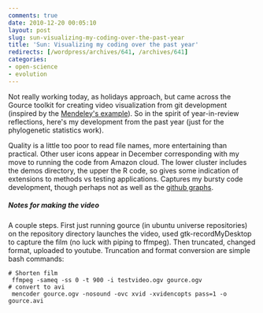 ```yaml
---
comments: true
date: 2010-12-20 00:05:10
layout: post
slug: sun-visualizing-my-coding-over-the-past-year
title: 'Sun: Visualizing my coding over the past year'
redirects: [/wordpress/archives/641, /archives/641]
categories:
- open-science
- evolution
---
```


Not really working today, as holidays approach, but came across the Gource toolkit for creating video visualization from git development (inspired by the [Mendeley's example](http://vimeo.com/17919684)).  So in the spirit of year-in-review reflections, here's my development from the past year (just for the phylogenetic statistics work).    


Quality is a little too poor to read file names, more entertaining than practical.  Other user icons appear in December corresponding with my move to running the code from Amazon cloud.  The lower cluster includes the demos directory, the upper the R code, so gives some indication of extensions to methods vs testing applications.  Captures my bursty code development, though perhaps not as well as the [github graphs](https://github.com/cboettig/Comparative-Phylogenetics/graphs/impact). 



#####  Notes for making the video 


A couple steps.  First just running gource (in ubuntu universe repositories) on the repository directory launches the video, used gtk-recordMyDesktop to capture the film (no luck with piping to ffmpeg).  Then truncated, changed format, uploaded to youtube.  Truncation and format conversion are simple bash commands:

    
    
    # Shorten film 
     ffmpeg -sameq -ss 0 -t 900 -i testvideo.ogv gource.ogv
    # convert to avi
     mencoder gource.ogv -nosound -ovc xvid -xvidencopts pass=1 -o gource.avi
    
